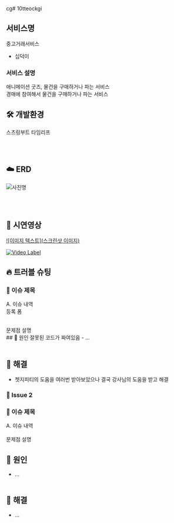 cg# 10tteockgi

## 서비스명
중고거래서비스 
- 십덕이
### 서비스 설명
애니메이션 굿즈, 물건을 구매하거나 파는 서비스
<br/>
경매에 참여해서 물건을 구매하거나 파는 서비스
<br/>


## 🛠 개발환경
스츠링부트
타임리프

<br/>
<br/>

## ☁️ ERD

![사진명](https://i.imgur.com/uOXIN0m.png)

<br>
<br>

## 👀 시연영상
[![이미지 텍스트](스크린샷 이미지)](유투브링크)

[![Video Label](http://img.youtube.com/vi/'유튜브주소의id'/0.jpg)](https://youtu.be/'유튜브주소의id')

## 🔥 트러블 슈팅

### 🚧 이슈 제목
A. 이슈 내역
<br>
등록 폼

<br>
문제점 설명
<br>
## 🛑 원인
잘못된 코드가 짜여있음
- ...
  <br>
  <br>

## 🚥 해결
- 쳇지피티의 도움을 여러번 받아보았으나 결국 강사님의 도움을 받고 해결

### 🚨 Issue 2
### 🚧 이슈 제목

A. 이슈 내역
<br>
<br>
문제점 설명
<br>
## 🛑 원인
- ...
  <br>
  <br>

## 🚥 해결
- ...

